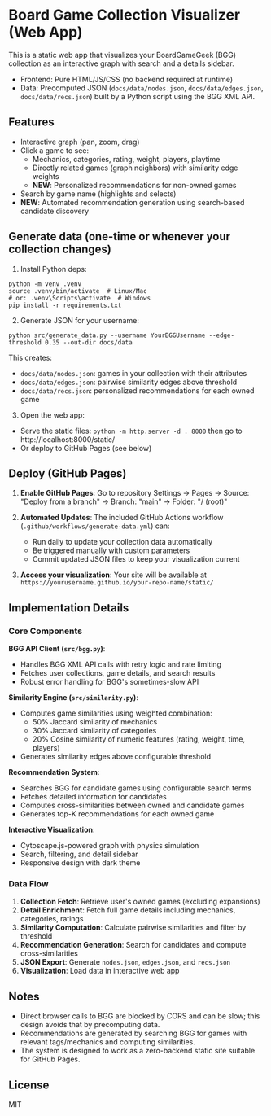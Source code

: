 # Board Game Collection Visualizer (Web App)

This is a static web app that visualizes your BoardGameGeek (BGG) collection as an interactive graph with search and a details sidebar.

- Frontend: Pure HTML/JS/CSS (no backend required at runtime)
- Data: Precomputed JSON (`docs/data/nodes.json`, `docs/data/edges.json`, `docs/data/recs.json`) built by a Python script using the BGG XML API.

## Features
- Interactive graph (pan, zoom, drag)
- Click a game to see:
  - Mechanics, categories, rating, weight, players, playtime
  - Directly related games (graph neighbors) with similarity edge weights
  - **NEW**: Personalized recommendations for non-owned games
- Search by game name (highlights and selects)
- **NEW**: Automated recommendation generation using search-based candidate discovery

## Generate data (one-time or whenever your collection changes)

1) Install Python deps:
```
python -m venv .venv
source .venv/bin/activate  # Linux/Mac
# or: .venv\Scripts\activate  # Windows
pip install -r requirements.txt
```

2) Generate JSON for your username:
```
python src/generate_data.py --username YourBGGUsername --edge-threshold 0.35 --out-dir docs/data
```

This creates:
- `docs/data/nodes.json`: games in your collection with their attributes
- `docs/data/edges.json`: pairwise similarity edges above threshold
- `docs/data/recs.json`: personalized recommendations for each owned game

3) Open the web app:
- Serve the static files: `python -m http.server -d . 8000` then go to http://localhost:8000/static/
- Or deploy to GitHub Pages (see below)

## Deploy (GitHub Pages)

1. **Enable GitHub Pages**: Go to repository Settings → Pages → Source: "Deploy from a branch" → Branch: "main" → Folder: "/ (root)"

2. **Automated Updates**: The included GitHub Actions workflow (`.github/workflows/generate-data.yml`) can:
   - Run daily to update your collection data automatically
   - Be triggered manually with custom parameters
   - Commit updated JSON files to keep your visualization current

3. **Access your visualization**: Your site will be available at `https://yourusername.github.io/your-repo-name/static/`

## Implementation Details

### Core Components

**BGG API Client (`src/bgg.py`)**:
- Handles BGG XML API calls with retry logic and rate limiting
- Fetches user collections, game details, and search results
- Robust error handling for BGG's sometimes-slow API

**Similarity Engine (`src/similarity.py`)**:
- Computes game similarities using weighted combination:
  - 50% Jaccard similarity of mechanics
  - 30% Jaccard similarity of categories  
  - 20% Cosine similarity of numeric features (rating, weight, time, players)
- Generates similarity edges above configurable threshold

**Recommendation System**:
- Searches BGG for candidate games using configurable search terms
- Fetches detailed information for candidates
- Computes cross-similarities between owned and candidate games
- Generates top-K recommendations for each owned game

**Interactive Visualization**:
- Cytoscape.js-powered graph with physics simulation
- Search, filtering, and detail sidebar
- Responsive design with dark theme

### Data Flow

1. **Collection Fetch**: Retrieve user's owned games (excluding expansions)
2. **Detail Enrichment**: Fetch full game details including mechanics, categories, ratings
3. **Similarity Computation**: Calculate pairwise similarities and filter by threshold
4. **Recommendation Generation**: Search for candidates and compute cross-similarities
5. **JSON Export**: Generate `nodes.json`, `edges.json`, and `recs.json`
6. **Visualization**: Load data in interactive web app

## Notes
- Direct browser calls to BGG are blocked by CORS and can be slow; this design avoids that by precomputing data.
- Recommendations are generated by searching BGG for games with relevant tags/mechanics and computing similarities.
- The system is designed to work as a zero-backend static site suitable for GitHub Pages.

## License
MIT